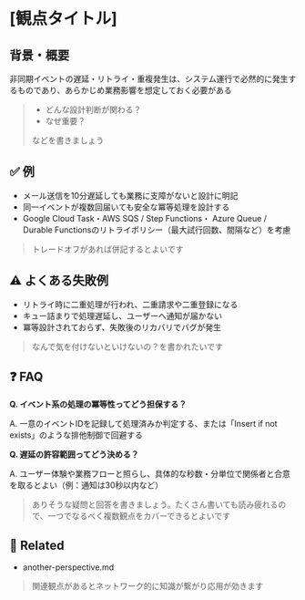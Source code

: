 # [観点タイトル]

## 背景・概要

非同期イベントの遅延・リトライ・重複発生は、システム運行で必然的に発生するものであり、あらかじめ業務影響を想定しておく必要がある

> - どんな設計判断が関わる？  
> - なぜ重要？
>
> などを書きましょう

## ✅ 例

- メール送信を10分遅延しても業務に支障がないと設計に明記
- 同一イベントが複数回届いても安全な冪等処理を設計する
- Google Cloud Task・AWS SQS / Step Functions・ Azure Queue / Durable Functionsのリトライポリシー（最大試行回数、間隔など）を考慮

> トレードオフがあれば併記するとよいです

## ⚠️ よくある失敗例

- リトライ時に二重処理が行われ、二重請求や二重登録になる
- キュー詰まりで処理遅延し、ユーザーへ通知が届かない
- 冪等設計されておらず、失敗後のリカバリでバグが発生

> なんで気を付けないといけないの？を書かれたいです

## ❓ FAQ

**Q. イベント系の処理の冪等性ってどう担保する？**

A. 一意のイベントIDを記録して処理済みか判定する、または「Insert if not exists」のような排他制御で回避する

**Q. 遅延の許容範囲ってどう決める？**

A. ユーザー体験や業務フローと照らし、具体的な秒数・分単位で関係者と合意を取るとよい（例：通知は30秒以内など）

> ありそうな疑問と回答を書きましょう。たくさん書いても読み疲れるので、一つでなるべく複数観点をカバーできるとよいです

## 🔗 Related

- another-perspective.md

> 関連観点があるとネットワーク的に知識が繋がり応用が効きます
